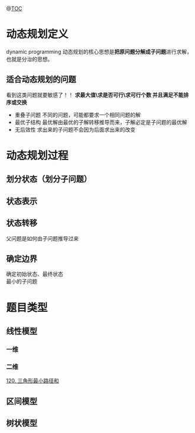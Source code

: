 @[TOC](dp)

# 动态规划定义
dynamic programming
动态规划的核心思想是**把原问题分解成子问题**进行求解，也就是分治的思想。  

## 适合动态规划的问题
看到这类问题就要敏感了！！
**求最大值\求是否可行\求可行个数 并且满足不能排序或交换**
- 重叠子问题
  不同的问题，可能都要求一个相同问题的解
- 最优子结构
  最优解由最优的子解转移推导而来，子解必定是子问题的最优解
- 无后效性
  求出来的子问题不会因为后面求出来的改变

# 动态规划过程
## 划分状态（划分子问题）
## 状态表示
## 状态转移
父问题是如何由子问题推导过来
## 确定边界
确定初始状态、最终状态  
最小的子问题
# 题目类型
## 线性模型
### 一维
### 二维
[120. 三角形最小路径和](https://github.com/florazxf/LeetCode/blob/master/dp/120.%20%E4%B8%89%E8%A7%92%E5%BD%A2%E6%9C%80%E5%B0%8F%E8%B7%AF%E5%BE%84%E5%92%8C.cpp)
## 区间模型  
## 树状模型
